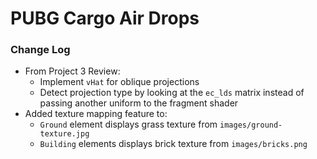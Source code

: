 # PUBG Cargo Air Drops

### Change Log
* From Project 3 Review:
  * Implement `vHat` for oblique projections
  * Detect projection type by looking at the `ec_lds` matrix instead of passing another uniform to the fragment shader
* Added texture mapping feature to:
  * `Ground` element displays grass texture from `images/ground-texture.jpg`
  * `Building` elements displays brick texture from `images/bricks.png`
